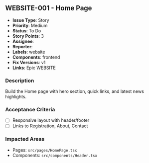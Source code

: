 ## WEBSITE-001 - Home Page

- **Issue Type**: Story
- **Priority**: Medium
- **Status**: To Do
- **Story Points**: 3
- **Assignee**: 
- **Reporter**: 
- **Labels**: website
- **Components**: frontend
- **Fix Versions**: v1
- **Links**: Epic WEBSITE

### Description
Build the Home page with hero section, quick links, and latest news highlights.

### Acceptance Criteria
- [ ] Responsive layout with header/footer
- [ ] Links to Registration, About, Contact

### Impacted Areas
- Pages: `src/pages/HomePage.tsx`
- Components: `src/components/Header.tsx`
